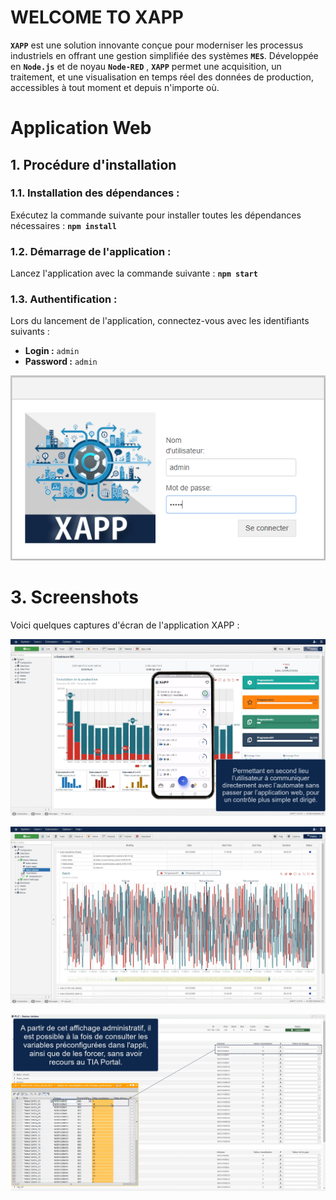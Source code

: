 # WELCOME TO XAPP

**`XAPP`** est une solution innovante conçue pour moderniser les processus industriels en offrant une gestion simplifiée des systèmes **`MES`**. Développée en **`Node.js`** et de noyau **`Node-RED`** , **`XAPP`** permet une acquisition, un traitement, et une visualisation en temps réel des données de production, accessibles à tout moment et depuis n'importe où.

# Application Web
## **1. Procédure d'installation**
### **1.1. Installation des dépendances :**

Exécutez la commande suivante pour installer toutes les dépendances nécessaires : 
**`npm install`**

### **1.2. Démarrage de l'application  :**

Lancez l'application avec la commande suivante : 
**`npm start`**

### **1.3. Authentification  :**

Lors du lancement de l'application, connectez-vous avec les identifiants suivants :
  - **Login :** `admin`
  - **Password :** `admin`

<p align="center">
  <img src="Application Web/XAPP-SERVER-MASTER/support/authentification.png" alt="Logo de XAPP">
</p>

# **3. Screenshots**

Voici quelques captures d'écran de l'application XAPP :

<p align="center">
  <img src="Application Web/XAPP-SERVER-MASTER/support/screenshot1.png" alt="Screenshot 1">
</p>

<p align="center">
  <img src="Application Web/XAPP-SERVER-MASTER/support/screenshot2.png" alt="Screenshot 2">
</p>

<p align="center">
  <img src="Application Web/XAPP-SERVER-MASTER/support/screenshot3.png" alt="Screenshot 3">
</p>